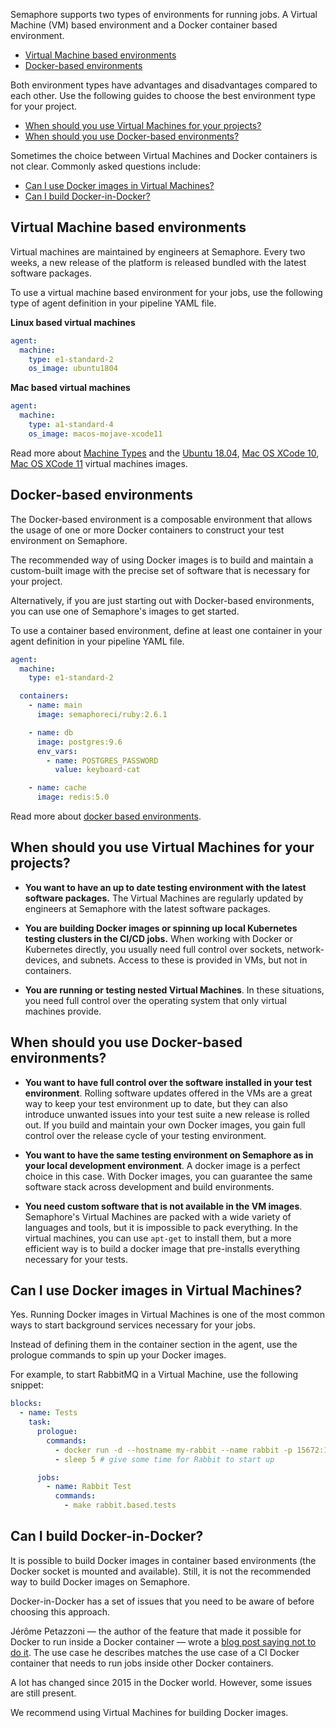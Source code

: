 Semaphore supports two types of environments for running jobs. A Virtual Machine
(VM) based environment and a Docker container based environment.

- [Virtual Machine based environments](#virtual-machine-based-environments)
- [Docker-based environments](#docker-based-environments)

Both environment types have advantages and disadvantages compared to each other.
Use the following guides to choose the best environment type for your project.

- [When should you use Virtual Machines for your projects?](#when-should-you-use-virtual-macines-for-your-project)
- [When should you use Docker-based environments?](#when-should-you-use-docker-based-environments)

Sometimes the choice between Virtual Machines and Docker containers is not clear.
Commonly asked questions include:

- [Can I use Docker images in Virtual Machines?](#can-i-use-docker-images-in-virtual-machines)
- [Can I build Docker-in-Docker?](#can-i-build-docker-in-docker?)

## Virtual Machine based environments

Virtual machines are maintained by engineers at Semaphore. Every two weeks, a
new release of the platform is released bundled with the latest software
packages.

To use a virtual machine based environment for your jobs, use the following type
of agent definition in your pipeline YAML file.

**Linux based virtual machines**

``` yaml
agent:
  machine:
    type: e1-standard-2
    os_image: ubuntu1804
```

**Mac based virtual machines**

``` yaml
agent:
  machine:
    type: a1-standard-4
    os_image: macos-mojave-xcode11
```

Read more about [Machine Types][machine-types] and the
[Ubuntu 18.04][ubuntu1804], [Mac OS XCode 10][xcode10],
[Mac OS XCode 11][xcode11] virtual machines images.

## Docker-based environments

The Docker-based environment is a composable environment that allows the usage
of one or more Docker containers to construct your test environment on
Semaphore.

The recommended way of using Docker images is to build and maintain a
custom-built image with the precise set of software that is necessary for your
project.

Alternatively, if you are just starting out with Docker-based environments, you
can use one of Semaphore's images to get started.

To use a container based environment, define at least one container in your
agent definition in your pipeline YAML file.

``` yaml
agent:
  machine:
    type: e1-standard-2

  containers:
    - name: main
      image: semaphoreci/ruby:2.6.1

    - name: db
      image: postgres:9.6
      env_vars:
        - name: POSTGRES_PASSWORD
          value: keyboard-cat

    - name: cache
      image: redis:5.0
```

Read more about [docker based environments][docker-based].

## When should you use Virtual Machines for your projects?

- **You want to have an up to date testing environment with the latest software
  packages.** The Virtual Machines are regularly updated by engineers at
  Semaphore with the latest software packages.

- **You are building Docker images or spinning up local Kubernetes testing
  clusters in the CI/CD jobs.** When working with Docker or Kubernetes directly,
  you usually need full control over sockets, network-devices, and subnets.
  Access to these is provided in VMs, but not in containers.

- **You are running or testing nested Virtual Machines**. In these situations,
  you need full control over the operating system that only virtual machines
  provide.

## When should you use Docker-based environments?

- **You want to have full control over the software installed in your test
  environment**. Rolling software updates offered in the VMs are a great way to
  keep your test environment up to date, but they can also introduce unwanted
  issues into your test suite a new release is rolled out. If you build and
  maintain your own Docker images, you gain full control over the release cycle
  of your testing environment.

- **You want to have the same testing environment on Semaphore as in your local
  development environment**. A docker image is a perfect choice in this case.
  With Docker images, you can guarantee the same software stack across
  development and build environments.

- **You need custom software that is not available in the VM images**.
  Semaphore's Virtual Machines are packed with a wide variety of languages and
  tools, but it is impossible to pack everything. In the virtual machines, you
  can use `apt-get` to install them, but a more efficient way is to build a
  docker image that pre-installs everything necessary for your tests.

## Can I use Docker images in Virtual Machines?

Yes. Running Docker images in Virtual Machines is one of the most common ways to
start background services necessary for your jobs.

Instead of defining them in the container section in the agent, use the
prologue commands to spin up your Docker images.

For example, to start RabbitMQ in a Virtual Machine, use the following snippet:

``` yaml
blocks:
  - name: Tests
    task:
      prologue:
        commands:
          - docker run -d --hostname my-rabbit --name rabbit -p 15672:15672 -p 5672:5672 rabbitmq:3-management
          - sleep 5 # give some time for Rabbit to start up

      jobs:
        - name: Rabbit Test
          commands:
            - make rabbit.based.tests
```

## Can I build Docker-in-Docker?

It is possible to build Docker images in container based environments (the
Docker socket is mounted and available). Still, it is not the recommended way to
build Docker images on Semaphore.

Docker-in-Docker has a set of issues that you need to be aware of before
choosing this approach.

Jérôme Petazzoni — the author of the feature that made it possible for Docker to
run inside a Docker container — wrote a [blog post saying not to do it][blog-docker-in-docker].
The use case he describes matches the use case of a CI Docker container that
needs to run jobs inside other Docker containers.

A lot has changed since 2015 in the Docker world. However, some issues are still
present.

We recommend using Virtual Machines for building Docker images.

[machine-types]: https://docs.semaphoreci.com/article/20-machine-types
[ubuntu1804]: https://docs.semaphoreci.com/article/32-ubuntu-1804-image
[xcode10]: https://docs.semaphoreci.com/article/162-macos-mojave-xcode-10-image
[xcode11]: https://docs.semaphoreci.com/article/162-macos-mojave-xcode-10-image
[docker-based]: https://docs.semaphoreci.com/article/127-custom-ci-cd-environment-with-docker
[blog-docker-in-docker]: https://jpetazzo.github.io/2015/09/03/do-not-use-docker-in-docker-for-ci/
